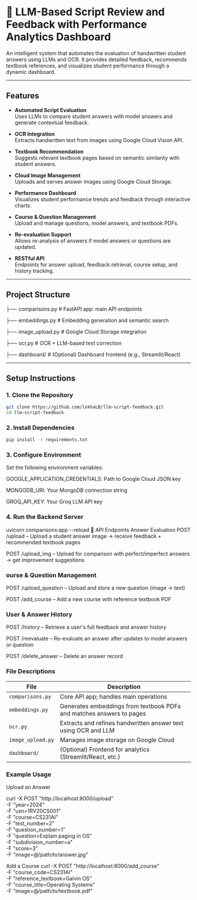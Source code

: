 # 🤖 LLM-Based Script Review and Feedback with Performance Analytics Dashboard

An intelligent system that automates the evaluation of handwritten student answers using LLMs and OCR. It provides detailed feedback, recommends textbook references, and visualizes student performance through a dynamic dashboard.

---

## Features

- **Automated Script Evaluation**  
  Uses LLMs to compare student answers with model answers and generate contextual feedback.

- **OCR Integration**  
  Extracts handwritten text from images using Google Cloud Vision API.

- **Textbook Recommendation**  
  Suggests relevant textbook pages based on semantic similarity with student answers.

- **Cloud Image Management**  
  Uploads and serves answer images using Google Cloud Storage.

- **Performance Dashboard**  
  Visualizes student performance trends and feedback through interactive charts.

- **Course & Question Management**  
  Upload and manage questions, model answers, and textbook PDFs.

- **Re-evaluation Support**  
  Allows re-analysis of answers if model answers or questions are updated.

- **RESTful API**  
  Endpoints for answer upload, feedback retrieval, course setup, and history tracking.

---

## Project Structure

├── comparisons.py # FastAPI app: main API endpoints

├── embeddings.py # Embedding generation and semantic search

├── image_upload.py # Google Cloud Storage integration

├── ocr.py # OCR + LLM-based text correction

├── dashboard/ # (Optional) Dashboard frontend (e.g., Streamlit/React)


---

## Setup Instructions

### 1. Clone the Repository
```bash
git clone https://github.com/lekhaLB/llm-script-feedback.git
cd llm-script-feedback
```

### 2. Install Dependencies
```bash
pip install -r requirements.txt
```

### 3. Configure Environment
Set the following environment variables:

GOOGLE_APPLICATION_CREDENTIALS: Path to Google Cloud JSON key

MONGODB_URI: Your MongoDB connection string

GROQ_API_KEY: Your Groq LLM API key

### 4. Run the Backend Server

uvicorn comparisons:app --reload
🔗 API Endpoints
Answer Evaluation
POST /upload – Upload a student answer image → receive feedback + recommended textbook pages

POST /upload_img – Upload for comparison with perfect/imperfect answers → get improvement suggestions

### ourse & Question Management
POST /upload_question – Upload and store a new question (image → text)

POST /add_course – Add a new course with reference textbook PDF

### User & Answer History
POST /history – Retrieve a user's full feedback and answer history

POST /reevaluate – Re-evaluate an answer after updates to model answers or question

POST /delete_answer – Delete an answer record

### File Descriptions

| File              | Description                                                          |
| ----------------- | -------------------------------------------------------------------- |
| `comparisons.py`  | Core API app; handles main operations                                |
| `embeddings.py`   | Generates embeddings from textbook PDFs and matches answers to pages |
| `ocr.py`          | Extracts and refines handwritten answer text using OCR and LLM       |
| `image_upload.py` | Manages image storage on Google Cloud                                |
| `dashboard/`      | (Optional) Frontend for analytics (Streamlit/React, etc.)            |

### Example Usage
Upload an Answer

curl -X POST "http://localhost:8000/upload" \
-F "year=2024" \
-F "usn=1RV20CS001" \
-F "course=CS231AI" \
-F "test_number=2" \
-F "question_number=1" \
-F "question=Explain paging in OS" \
-F "subdivision_number=a" \
-F "score=3" \
-F "image=@/path/to/answer.jpg"


Add a Course 
curl -X POST "http://localhost:8000/add_course" \
-F "course_code=CS231AI" \
-F "reference_textbook=Galvin OS" \
-F "course_title=Operating Systems" \
-F "image=@/path/to/textbook.pdf"


